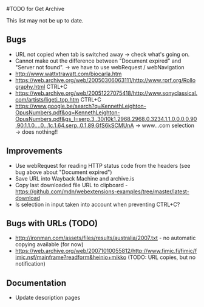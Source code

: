 #TODO for Get Archive

This list may not be up to date.

## Bugs
* URL not copied when tab is switched away -> check what's going on.
* Cannot make out the difference between "Document expired" and "Server not found". -> we have to use webRequest / webNavigation
* http://www.wattxtrawatt.com/biocarla.htm
* https://web.archive.org/web/20050306063111/http://www.rprf.org/Rollography.html CTRL+C
* https://web.archive.org/web/20051227075418/http://www.sonyclassical.com/artists/ligeti_top.htm CTRL+C
* https://www.google.be/search?q=KennethLeighton-OpusNumbers.pdf&oq=KennethLeighton-OpusNumbers.pdf&gs_l=serp.3..30i10k1.2968.2968.0.3234.1.1.0.0.0.0.90.90.1.1.0....0...1c.1.64.serp..0.1.89.GfS6kSCMUnA -> www...com selection -> does nothing!!

## Improvements
* Use webRequest for reading HTTP status code from the headers (see bug above about "Document expired")
* Save URL into Wayback Machine and archive.is
* Copy last downloaded file URL to clipboard - https://github.com/mdn/webextensions-examples/tree/master/latest-download
* Is selection in input taken into account when preventing CTRL+C?

## Bugs with URLs (TODO)
* http://ironman.com/assets/files/results/australia/2007.txt - no automatic copying available (for now)
* https://web.archive.org/web/20071010055812/http://www.fimic.fi/fimic/fimic.nsf/mainframe?readform&heinio+mikko (TODO: URL copies, but no notification)

## Documentation
* Update description pages
